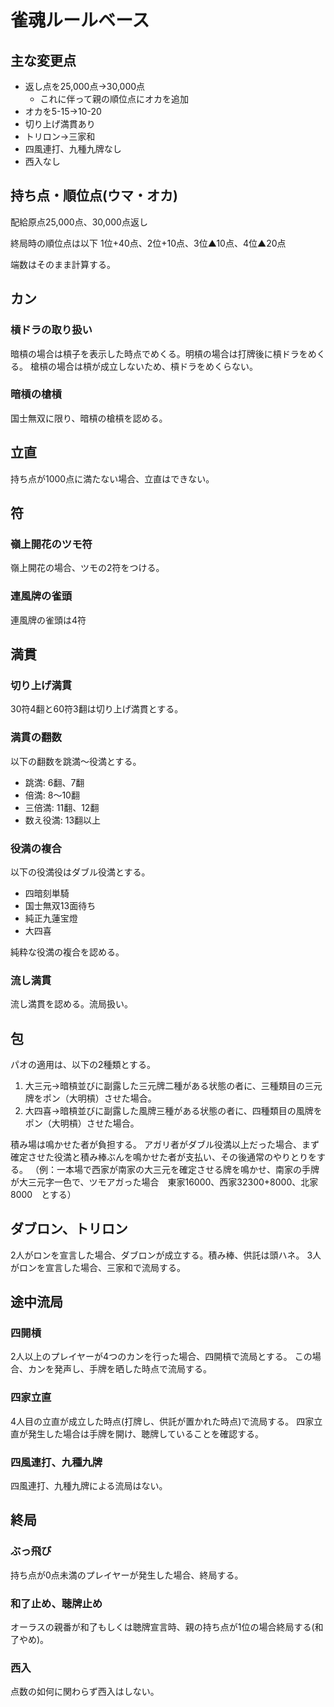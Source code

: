 # 雀魂ルールベース

## 主な変更点

- 返し点を25,000点→30,000点
  - これに伴って親の順位点にオカを追加
- オカを5-15→10-20
- 切り上げ満貫あり
- トリロン→三家和
- 四風連打、九種九牌なし
- 西入なし

## 持ち点・順位点(ウマ・オカ)

配給原点25,000点、30,000点返し

終局時の順位点は以下
1位+40点、2位+10点、3位▲10点、4位▲20点

端数はそのまま計算する。

## カン

### 槓ドラの取り扱い

暗槓の場合は槓子を表示した時点でめくる。明槓の場合は打牌後に槓ドラをめくる。
槍槓の場合は槓が成立しないため、槓ドラをめくらない。

### 暗槓の槍槓

国士無双に限り、暗槓の槍槓を認める。

## 立直

持ち点が1000点に満たない場合、立直はできない。

## 符

### 嶺上開花のツモ符

嶺上開花の場合、ツモの2符をつける。

### 連風牌の雀頭

連風牌の雀頭は4符

## 満貫

### 切り上げ満貫

30符4翻と60符3翻は切り上げ満貫とする。

### 満貫の翻数

以下の翻数を跳満〜役満とする。

- 跳満: 6翻、7翻
- 倍満: 8〜10翻
- 三倍満: 11翻、12翻
- 数え役満: 13翻以上

### 役満の複合

以下の役満役はダブル役満とする。

- 四暗刻単騎
- 国士無双13面待ち
- 純正九蓮宝燈
- 大四喜

純粋な役満の複合を認める。

### 流し満貫

流し満貫を認める。流局扱い。

## 包

パオの適用は、以下の2種類とする。

1. 大三元→暗槓並びに副露した三元牌二種がある状態の者に、三種類目の三元牌をポン（大明槓）させた場合。
2. 大四喜→暗槓並びに副露した風牌三種がある状態の者に、四種類目の風牌をポン（大明槓）させた場合。

積み場は鳴かせた者が負担する。
アガリ者がダブル役満以上だった場合、まず確定させた役満と積み棒ぶんを鳴かせた者が支払い、その後通常のやりとりをする。
（例：一本場で西家が南家の大三元を確定させる牌を鳴かせ、南家の手牌が大三元字一色で、ツモアガった場合　東家16000、西家32300+8000、北家8000　とする）

## ダブロン、トリロン

2人がロンを宣言した場合、ダブロンが成立する。積み棒、供託は頭ハネ。
3人がロンを宣言した場合、三家和で流局する。

## 途中流局

### 四開槓

2人以上のプレイヤーが4つのカンを行った場合、四開槓で流局とする。
この場合、カンを発声し、手牌を晒した時点で流局する。

### 四家立直

4人目の立直が成立した時点(打牌し、供託が置かれた時点)で流局する。
四家立直が発生した場合は手牌を開け、聴牌していることを確認する。

### 四風連打、九種九牌

四風連打、九種九牌による流局はない。

## 終局

### ぶっ飛び

持ち点が0点未満のプレイヤーが発生した場合、終局する。

### 和了止め、聴牌止め

オーラスの親番が和了もしくは聴牌宣言時、親の持ち点が1位の場合終局する(和了やめ)。

### 西入

点数の如何に関わらず西入はしない。
